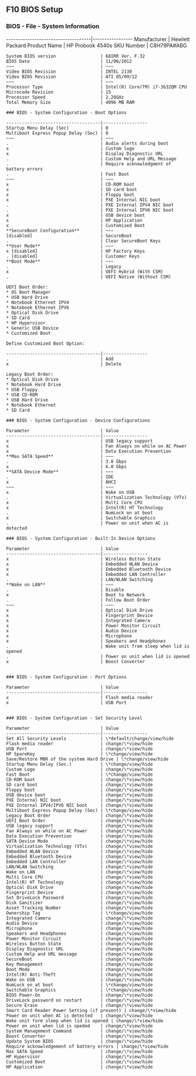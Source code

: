 
## F10 BIOS Setup

### BIOS - File - System Information

------------------------------------|-----------------
Manufacturer                        | Hewlett Packard
Product Name                        | HP Probook 4540s
SKU Number                          | C8H79PA#ABG
~~~                                 | ~~~
System BIOS version                 | 68IRR Ver. F.32
BIOS Date                           | 11/06/2012
~~~                                 | ~~~
Video BIOS Revision                 | INTEL 2130
Video BIOS Revision                 | ATI 05/09/12
~~~                                 | ~~~
Processor Type                      | Intel(R) Core(TM) i7-3632QM CPU
Microcode Revision                  | 15
Processor Speed                     | 2.20GHz
Total Memory Size                   | 4096 MB RAM

### BIOS - System Configuration - Boot Options

------------------------------------|-----------------
Startup Menu Delay (Sec)            | 0
Multiboot Express Popup Delay (Sec) | 0
~~~                                 | ~~~
.                                   | Audio alerts during boot
x                                   | Custom logo
x                                   | Display Diagnostic URL
.                                   | Custom Help and URL Message
.                                   | Require acknowledgment of battery errors
.                                   | Fast Boot
~~~                                 | ~~~
x                                   | CD-ROM boot
x                                   | SD card boot
x                                   | Floppy boot
x                                   | PXE Internal NIC boot
.                                   | PXE Internal IPV4 NIC boot
.                                   | PXE Internal IPV6 NIC boot
x                                   | USB device boot
x                                   | HP Application
x                                   | Customised Boot
**SecureBoot Configuration**        | ~~~
[disabled]                          | SecureBoot
.                                   | Clear SecureBoot Keys
**User Mode**                       | ~~~
x [disabled]                        | HP Factory Keys
. [disabled]                        | Customer Keys
**Boot Mode**                       | ~~~
.                                   | Legacy
x                                   | UEFI Hybrid (With CSM)
.                                   | UEFI Native (Without CSM)

UEFI Boot Order:
* OS Boot Manager
* USB Hard Drive
* Notebook Ethernet IPV4
* Notebook Ethernet IPV6
* Optical Disk Drive
* SD Card
* HP Hypervisor
* Generic USB Device
* Customized Boot

Define Customized Boot Option:

------------------------------------|-----------------
.                                   | Add
x                                   | Delete

Legacy Boot Order:
* Optical Disk Drive
* Notebook Hard Drive
* USB Floppy
* USB CD-ROM
* USB Hard Drive
* Notebook Ethernet
* SD Card

### BIOS - System Configuration - Device Configurations

Parameter                           | Value
------------------------------------|-----------------
x                                   | USB legacy support
x                                   | Fan Always on while on AC Power
x                                   | Data Execution Prevention
**Max SATA Speed**                  | ~~~
.                                   | 3.0 Gbps
x                                   | 6.0 Gbps
**SATA Device Mode**                | ~~~
.                                   | IDE
x                                   | AHCI
~~~                                 | ~~~
x                                   | Wake on USB
.                                   | Virtualization Technology (VTx)
x                                   | Multi Core CPU
x                                   | Intel(R) HT Technology
.                                   | NumLock on at boot
x                                   | Switchable Graphics
.                                   | Power on unit when AC is detected

### BIOS - System Configuration - Built-In Device Options

Parameter                           | Value
------------------------------------|-----------------
x                                   | Wireless Button State
x                                   | Embedded WLAN Device
x                                   | Embedded Bluetooth Device
x                                   | Embedded LAN Controller
.                                   | LAN/WLAN Switching
**Wake on LAN**                     | ~~~
.                                   | Disable
x                                   | Boot to Network
.                                   | Follow Boot Order
~~~                                 | ~~~
x                                   | Optical Disk Drive
x                                   | Fingerprint Device
x                                   | Integrated Camera
x                                   | Power Monitor Circuit
x                                   | Audio Device
x                                   | Microphone
x                                   | Speakers and Headphones
.                                   | Wake unit from sleep when lid is opened
.                                   | Power on unit when lid is opened
x                                   | Boost Converter


### BIOS - System Configuration - Port Options

Parameter                           | Value
------------------------------------|-----------------
x                                   | Flash media reader
x                                   | USB Port


### BIOS - System Configuration - Set Security Level

Parameter                           | Value
------------------------------------|-----------------
Set All Security Levels             | \*default/change/view/hide
Flash media reader                  | change/\*view/hide
USB Port                            | change/\*view/hide
HP SpareKey                         | \*change/view/hide
Save/Restore MBR of the system Hard Drive | \*change/view/hide
Startup Menu Delay (Sec.)           | \*change/view/hide
Custom Logo                         | change/\*view/hide
Fast Boot                           | \*change/view/hide
CD-ROM boot                         | change/\*view/hide
SD card boot                        | change/\*view/hide
Floppy boot                         | change/\*view/hide
USB device boot                     | change/\*view/hide
PXE Internal NIC boot               | change/\*view/hide
PXE Internal IPV4/IPV6 NIC boot     | change/\*view/hide
Multiboot Express Popup Delay (Sec) | \*change/view/hide
Legacy Boot Order                   | change/\*view/hide
UEFI Boot Order                     | change/\*view/hide
USB legacy support                  | change/\*view/hide
Fan Always on while on AC Power     | change/\*view/hide
Data Execution Prevention           | change/\*view/hide
SATA Device Mode                    | change/\*view/hide
Virtualization Technology (VTx)     | change/\*view/hide
Embedded WLAN Device                | change/\*view/hide
Embedded Bluetooth Device           | change/\*view/hide
Embedded LAN Controller             | change/\*view/hide
LAN/WLAN Switching                  | change/\*view/hide
Wake on LAN                         | change/\*view/hide
Multi Core CPU                      | change/\*view/hide
Intel(R) HT Technology              | change/\*view/hide
Optical Disk Drive                  | change/\*view/hide
Fingerprint Device                  | change/\*view/hide
Set DriveLock Password              | change/\*view/hide
Disk Sanitizer                      | change/\*view/hide
Asset Tracking Number               | change/\*view/hide
Ownership Tag                       | \*change/view/hide
Integrated Camera                   | change/\*view/hide
Audio Device                        | change/\*view/hide
Microphone                          | change/\*view/hide
Speakers and Headphones             | change/\*view/hide
Power Monitor Circuit               | change/\*view/hide
Wireless Button State               | change/\*view/hide
Display Diagnostic URL              | change/\*view/hide
Custom Help and URL message         | change/\*view/hide
SecureBoot                          | change/\*view/hide
Key Management                      | change/\*view/hide
Boot Mode                           | change/\*view/hide
Intel(R) Anti-Theft                 | change/\*view/hide
Wake on USB                         | change/\*view/hide
NumLock on at boot                  | \*change/view/hide
Switchable Graphics                 | \*change/view/hide
BIOS Power-On                       | change/\*view/hide
DriveLock password on restart       | change/\*view/hide
Secure Erase                        | change/\*view/hide
Smart Card Reader Power Setting (if present) | change/\*view/hide
Power on unit when AC is detected   | change/\*view/hide
Wake unit form sleep when lid is opened | change/\*view/hide
Power on unit when lid is opeded    | change/\*view/hide
System Management Command           | change/\*view/hide
Boost Converter                     | change/\*view/hide
Update System BIOS                  | change/\*view/hide
Require acknowledgement of battery errors | change/\*view/hide
Max SATA Speed                      | change/\*view/hide
HP Hypervisor                       | change/\*view/hide
Customized Boot                     | change/\*view/hide
HP Application                      | change/\*view/hide

